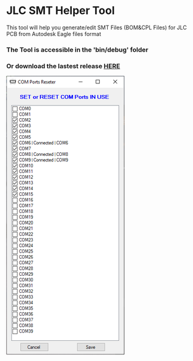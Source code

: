 # JLC SMT Helper Tool

This tool will help you generate/edit SMT Files (BOM&amp;CPL Files) for JLC PCB from Autodesk Eagle files format


### **The Tool is accessible in the 'bin/debug' folder**

### Or download the lastest release [HERE](https://github.com/bouletmarc/JLC_SMT_Helper/releases)

![alt text](https://github.com/bouletmarc/COM_Ports_Reset/blob/main/COMPortReseter_2022-04-21_07-05-55.png?raw=true)
